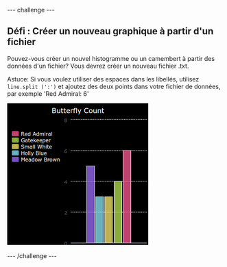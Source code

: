 \--- challenge \---

## Défi : Créer un nouveau graphique à partir d'un fichier

Pouvez-vous créer un nouvel histogramme ou un camembert à partir des données d'un fichier? Vous devrez créer un nouveau fichier .txt.

Astuce: Si vous voulez utiliser des espaces dans les libellés, utilisez `line.split (':')` et ajoutez des deux points dans votre fichier de données, par exemple 'Red Admiral: 6'

![capture d'écran](images/pets-butterflies.png)

\--- /challenge \---
